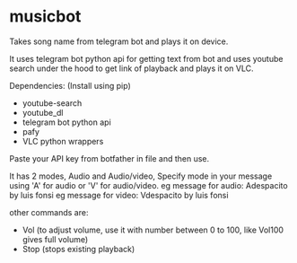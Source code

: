 # musicbot
Takes song name from telegram bot and plays it on device.

It uses telegram bot python api for getting text from bot and uses youtube search under the hood to get link of playback and plays it on VLC.

Dependencies: (Install using pip)
- youtube-search
- youtube_dl
- telegram bot python api
- pafy
- VLC python wrappers

Paste your API key from botfather in file and then use.

It has 2 modes, Audio and Audio/video,
Specify mode in your message using 'A' for audio or 'V' for audio/video.
eg message for audio: Adespacito by luis fonsi
eg message for video: Vdespacito by luis fonsi

other commands are:
- Vol (to adjust volume, use it with number between 0 to 100, like Vol100 gives full volume)
- Stop (stops existing playback)
